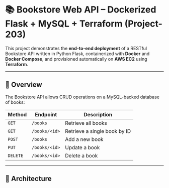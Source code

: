 # 📚 Bookstore Web API – Dockerized Flask + MySQL + Terraform (Project-203)

This project demonstrates the **end-to-end deployment** of a RESTful Bookstore API written in Python Flask, containerized with **Docker** and **Docker Compose**, and provisioned automatically on **AWS EC2** using **Terraform**.

---

## 🚀 Overview

The Bookstore API allows CRUD operations on a MySQL-backed database of books:

| Method | Endpoint | Description |
|---------|-----------|-------------|
| `GET` | `/books` | Retrieve all books |
| `GET` | `/books/<id>` | Retrieve a single book by ID |
| `POST` | `/books` | Add a new book |
| `PUT` | `/books/<id>` | Update a book |
| `DELETE` | `/books/<id>` | Delete a book |

---

## 🧩 Architecture

